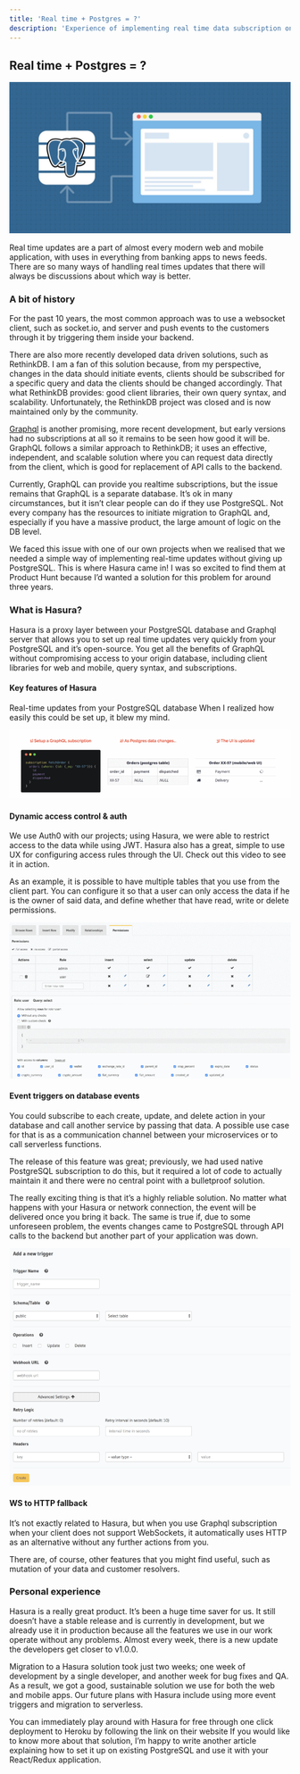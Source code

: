 ```yaml
---
title: 'Real time + Postgres = ?'
description: 'Experience of implementing real time data subscription on top of existing PostgreSQL database.'
---
```


## Real time + Postgres = ?

![Real time + Postgres = ?](ogimage.jpeg)

Real time updates are a part of almost every modern web and mobile application, with uses in everything from banking apps to news feeds. There are so many ways of handling real times updates that there will always be discussions about which way is better.

### A bit of history

For the past 10 years, the most common approach was to use a websocket client, such as socket.io, and server and push events to the customers through it by triggering them inside your backend.

There are also more recently developed data driven solutions, such as RethinkDB. I am a fan of this solution because, from my perspective, changes in the data should initiate events, clients should be subscribed for a specific query and data the clients should be changed accordingly. That what RethinkDB provides: good client libraries, their own query syntax, and scalability. Unfortunately, the RethinkDB project was closed and is now maintained only by the community.

[Graphql](https://graphql.org/) is another promising, more recent development, but early versions had no subscriptions at all so it remains to be seen how good it will be. GraphQL follows a similar approach to RethinkDB; it uses an effective, independent, and scalable solution where you can request data directly from the client, which is good for replacement of API calls to the backend.

Currently, GraphQL can provide you realtime subscriptions, but the issue remains that GraphQL is a separate database. It’s ok in many circumstances, but it isn’t clear people can do if they use PostgreSQL. Not every company has the resources to initiate migration to GraphQL and, especially if you have a massive product, the large amount of logic on the DB level.

We faced this issue with one of our own projects when we realised that we needed a simple way of implementing real-time updates without giving up PostgreSQL. This is where Hasura came in! I was so excited to find them at Product Hunt because I’d wanted a solution for this problem for around three years.

### What is Hasura?

Hasura is a proxy layer between your PostgreSQL database and Graphql server that allows you to set up real time updates very quickly from your PostgreSQL and it’s open-source. You get all the benefits of GraphQL without compromising access to your origin database, including client libraries for web and mobile, query syntax, and subscriptions.

#### Key features of Hasura

Real-time updates from your PostgreSQL database
When I realized how easily this could be set up, it blew my mind.

![ ](real1.gif)

#### Dynamic access control & auth

We use Auth0 with our projects; using Hasura, we were able to restrict access to the data while using JWT. Hasura also has a great, simple to use UX for configuring access rules through the UI. Check out this video to see it in action.

As an example, it is possible to have multiple tables that you use from the client part. You can configure it so that a user can only access the data if he is the owner of said data, and define whether that have read, write or delete permissions.

![ ](real2.gif)

#### Event triggers on database events

You could subscribe to each create, update, and delete action in your database and call another service by passing that data. A possible use case for that is as a communication channel between your microservices or to call serverless functions.

The release of this feature was great; previously, we had used native PostgreSQL subscription to do this, but it required a lot of code to actually maintain it and there were no central point with a bulletproof solution.

The really exciting thing is that it’s a highly reliable solution. No matter what happens with your Hasura or network connection, the event will be delivered once you bring it back. The same is true if, due to some unforeseen problem, the events changes came to PostgreSQL through API calls to the backend but another part of your application was down.

![ ](real3.png)

#### WS to HTTP fallback

It’s not exactly related to Hasura, but when you use Graphql subscription when your client does not support WebSockets, it automatically uses HTTP as an alternative without any further actions from you.

There are, of course, other features that you might find useful, such as mutation of your data and customer resolvers.

### Personal experience

Hasura is a really great product. It’s been a huge time saver for us. It still doesn’t have a stable release and is currently in development, but we already use it in production because all the features we use in our work operate without any problems. Almost every week, there is a new update the developers get closer to v1.0.0.

Migration to a Hasura solution took just two weeks; one week of development by a single developer, and another week for bug fixes and QA. As a result, we got a good, sustainable solution we use for both the web and mobile apps. Our future plans with Hasura include using more event triggers and migration to serverless.

You can immediately play around with Hasura for free through one click deployment to Heroku by following the link on their website If you would like to know more about that solution, I’m happy to write another article explaining how to set it up on existing PostgreSQL and use it with your React/Redux application.
